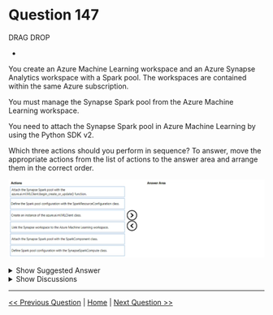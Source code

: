 # Question 147

DRAG DROP

-

You create an Azure Machine Learning workspace and an Azure Synapse Analytics workspace with a Spark pool. The workspaces are contained within the same Azure subscription.

You must manage the Synapse Spark pool from the Azure Machine Learning workspace.

You need to attach the Synapse Spark pool in Azure Machine Learning by using the Python SDK v2.

Which three actions should you perform in sequence? To answer, move the appropriate actions from the list of actions to the answer area and arrange them in the correct order.

![Question Image](../images/q147_q_image500.png)

<details>
  <summary>Show Suggested Answer</summary>

<img src="../images/q147_ans_0_image501.png" alt="Answer Image"><br>

</details>

<details>
  <summary>Show Discussions</summary>

<blockquote><p><strong>TA_</strong> <code>(Mon 25 Mar 2024 11:41)</code> - <em>Upvotes: 1</em></p><p>On exam 15-03-2024</p></blockquote>
<blockquote><p><strong>Borjavvvvv</strong> <code>(Mon 18 Dec 2023 20:11)</code> - <em>Upvotes: 3</em></p><p>To attach a Synapse Compute using Python SDK, first create an instance of azure.ai.ml.MLClient class. This provides convenient functions for interaction with Azure Machine Learning services. The following code sample uses azure.identity.DefaultAzureCredential for connecting to a workspace in resource group of a specified Azure subscription. In the following code sample, define the SynapseSparkCompute with the parameters:

name - user-defined name of the new attached Synapse Spark pool.
resource_id - resource ID of the Synapse Spark pool created earlier in the Azure Synapse Analytics workspace.
An azure.ai.ml.MLClient.begin_create_or_update() function call attaches the defined Synapse Spark pool to the Azure Machine Learning workspace.</p></blockquote>

<blockquote><p><strong>Mikku123</strong> <code>(Wed 02 Aug 2023 23:12)</code> - <em>Upvotes: 3</em></p><p>My Bad -  The correct sequence is:

Create an instance of the azure.ai.MLClient class
Define the spark pool configuration with the SparkResourceConfiguration class
Attach the Synapse Spark pool with the azure.ai.ml.MLClient.begin_create_or_update() function</p></blockquote>

<blockquote><p><strong>Sadhak</strong> <code>(Mon 04 Nov 2024 21:13)</code> - <em>Upvotes: 1</em></p><p>Not SparkResourceConfiguration calss but SynapseSparkCompute class.</p></blockquote>
<blockquote><p><strong>Mikku123</strong> <code>(Wed 02 Aug 2023 23:10)</code> - <em>Upvotes: 3</em></p><p>correct answer!</p></blockquote>

</details>

---

[<< Previous Question](question_146.md) | [Home](../index.md) | [Next Question >>](question_148.md)

